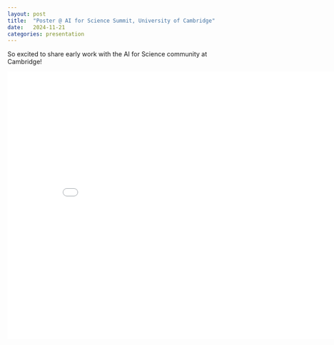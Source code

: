 ```yaml
---
layout: post
title:  "Poster @ AI for Science Summit, University of Cambridge"
date:   2024-11-21
categories: presentation
---
```


So excited to share early work with the AI for Science community at Cambridge!


<embed src="/TRAITS/assets/posters/Dale_poster.pdf" width="848" height="600px" class="center"/>
